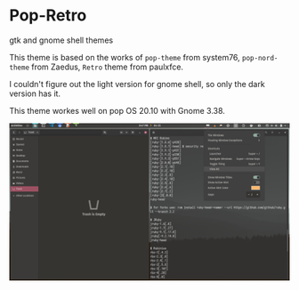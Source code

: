 # Pop-Retro
gtk and gnome shell themes 

This theme is based on the works of `pop-theme` from system76, `pop-nord-theme` from Zaedus, `Retro` theme from paulxfce.

I couldn't figure out the light version for gnome shell, so only the dark version has it.

This theme workes well on pop OS 20.10 with Gnome 3.38.

![image](Screenshot.png)
